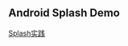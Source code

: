 ## Android Splash Demo
[Splash实践](http://xesam.github.io/android/2016/09/30/Android-Splash%E5%AE%9E%E8%B7%B5.html)